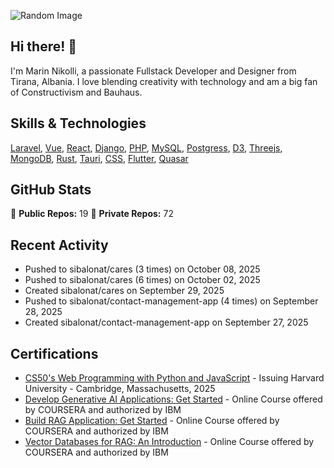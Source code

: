 ![Random Image](assets/1.png)
## Hi there! 👋

I'm Marin Nikolli, a passionate Fullstack Developer and Designer from Tirana, Albania. I love blending creativity with technology and am a big fan of Constructivism and Bauhaus.

## Skills & Technologies

[Laravel](https://laravel.com/), [Vue](https://vuejs.org/), [React](https://react.dev/), [Django](https://www.djangoproject.com/), [PHP](https://www.php.net/), [MySQL](https://www.mysql.com/), [Postgress](https://www.postgresql.org/download/), [D3](https://d3js.org/), [Threejs](https://threejs.org/), [MongoDB](https://www.mongodb.com/?msockid=18f41f88c021681c2a650aaac1546995), [Rust](https://www.rust-lang.org/), [Tauri](https://tauri.app/), [CSS](https://css3.com/), [Flutter](https://flutter.dev/), [Quasar](https://quasar.dev/)

## GitHub Stats

🌟 **Public Repos:** 19
🌟 **Private Repos:** 72  

## Recent Activity
- Pushed to sibalonat/cares (3 times) on October 08, 2025
- Pushed to sibalonat/cares (6 times) on October 02, 2025
- Created sibalonat/cares on September 29, 2025
- Pushed to sibalonat/contact-management-app (4 times) on September 28, 2025
- Created sibalonat/contact-management-app on September 27, 2025



## Certifications

- [CS50's Web Programming with
Python and JavaScript](https://certificates.cs50.io/faf4470c-c773-489d-bc3e-b0086a8a5404.pdf?size=letter) - Issuing Harvard University - Cambridge, Massachusetts, 2025
- [Develop Generative AI Applications: Get Started](https://www.coursera.org/account/accomplishments/verify/LZJGU5D2PMXD?utm_source=link&utm_medium=certificate&utm_content=cert_image&utm_campaign=sharing_cta&utm_product=course) - Online Course offered by COURSERA and authorized by IBM
- [Build RAG Application: Get Started](https://coursera.org/share/0e0e7cc253a9cbcb9643f490762107b6) - Online Course offered by COURSERA and authorized by IBM
- [Vector Databases for RAG: An Introduction](https://www.coursera.org/account/accomplishments/certificate/W1IVVA36A7P6) - Online Course offered by COURSERA and authorized by IBM
